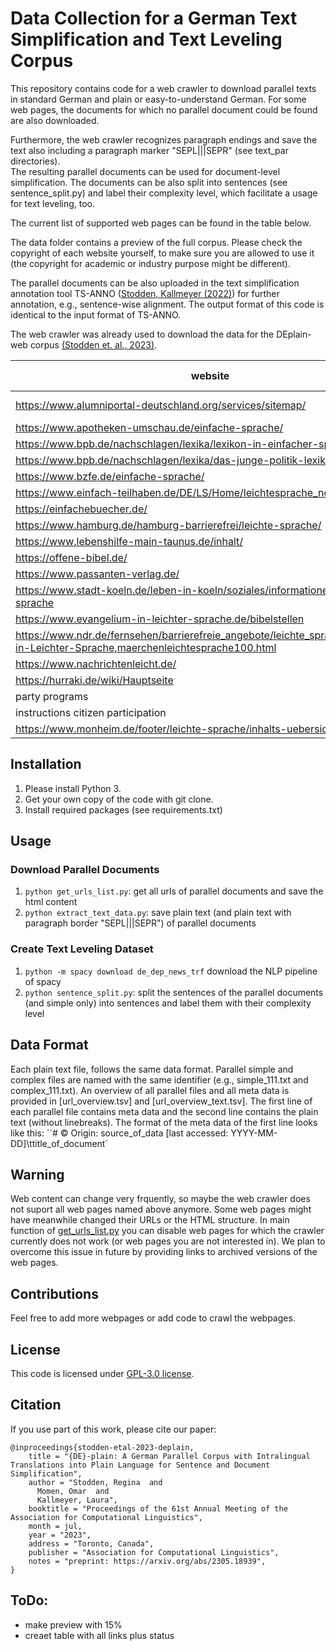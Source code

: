 # Data Collection for a German Text Simplification and Text Leveling Corpus
This repository contains code for a web crawler to download parallel texts in standard German and plain or easy-to-understand German.
For some web pages, the documents for which no parallel document could be found are also downloaded. 

Furthermore, the web crawler recognizes paragraph endings and save the text also including a paragraph marker "SEPL|||SEPR" (see text_par directories).  
The resulting parallel documents can be used for document-level simplification. 
The documents can be also split into sentences (see sentence_split.py) and label their complexity level, which facilitate a usage for text leveling, too.

The current list of supported web pages can be found in the table below.

The data folder contains a preview of the full corpus. 
Please check the copyright of each website yourself, to make sure you are allowed to use it (the copyright for academic or industry purpose might be different). 

The parallel documents can be also uploaded in the text simplification annotation tool TS-ANNO ([Stodden, Kallmeyer (2022)](https://github.com/rstodden/TS_annotation_tool)) for further annotation, e.g., sentence-wise alignment. 
The output format of this code is identical to the input format of TS-ANNO.

The web crawler was already used to download the data for the DEplain-web corpus [(Stodden et. al., 2023)](https://github.com/rstodden/DEPlain). 




| website                                                                                                                         | simple level | complex level | domain           | copyright | status   |
|---------------------------------------------------------------------------------------------------------------------------------|--------------|---------------|------------------|--------|----------|
| https://www.alumniportal-deutschland.org/services/sitemap/                                                                      | A2           | B2            | language learner |  | &#9940;  |
| https://www.apotheken-umschau.de/einfache-sprache/                                                                              | B1           | C2            | biomed           | x | &#9989; |
| https://www.bpb.de/nachschlagen/lexika/lexikon-in-einfacher-sprache/                                                            | A2/B1        | C2            | politics         | x | &#9680;|
| https://www.bpb.de/nachschlagen/lexika/das-junge-politik-lexikon/                                                               | children_6   | C2            | politics         | x | &#9680; |
| https://www.bzfe.de/einfache-sprache/                                                                                           | A2/B1        | C2            | health/food      | x | &#9989; |
| https://www.einfach-teilhaben.de/DE/LS/Home/leichtesprache_node.html                                                            | A1           | C2            | web              | x | &#9989; |
| https://einfachebuecher.de/                                                                                                     | A2/B1        | C2            | fiction          | x | &#9989; |
| https://www.hamburg.de/hamburg-barrierefrei/leichte-sprache/                                                                    | A1           | C2            | web              | x | &#9989; |
| https://www.lebenshilfe-main-taunus.de/inhalt/                                                                                  | A1           | C2            | accessibility    | x | &#9989; |
| https://offene-bibel.de/                                                                                                        | A1           | C2            | bible            | x | &#9989; |
| https://www.passanten-verlag.de/                                                                                                | A2/B1        | C2            | fiction          | x | &#9989; |
| https://www.stadt-koeln.de/leben-in-koeln/soziales/informationen-leichter-sprache                                               | A1           | C2            | web              | x | &#9989; |
| https://www.evangelium-in-leichter-sprache.de/bibelstellen                                                                      | A1           | C2            | bible            | x | &#11036; |
| https://www.ndr.de/fernsehen/barrierefreie_angebote/leichte_sprache/Maerchen-in-Leichter-Sprache,maerchenleichtesprache100.html | A1 | C2 | fiction          | x | &#9989; |
| https://www.nachrichtenleicht.de/                                                                                               | A1 |  | news             | x | &#11036; |
| https://hurraki.de/wiki/Hauptseite                                                                                              | A1 | | wiki             | x | &#11036; |
| party programs                                                                                                                  | A1 | | politics         | x | &#11036; |
| instructions citizen participation                                                                                              | A1 | | politics         | x | &#11036; |
| https://www.monheim.de/footer/leichte-sprache/inhalts-uebersicht | A1 | C2 | web |x | &#11036; |


## Installation
1) Please install Python 3.
2) Get your own copy of the code with git clone.
3) Install required packages (see requirements.txt)

## Usage
### Download Parallel Documents
1)  ``python get_urls_list.py``: get all urls of parallel documents and save the html content
2) ``python extract_text_data.py``: save plain text (and plain text with paragraph border "SEPL|||SEPR") of parallel documents

### Create Text Leveling Dataset 
1) ``python -m spacy download de_dep_news_trf`` download the NLP pipeline of spacy
2) ``python sentence_split.py``: split the sentences of the parallel documents (and simple only) into sentences and label them with their complexity level

## Data Format
Each plain text file, follows the same data format. Parallel simple and complex files are named with the same identifier (e.g., simple_111.txt and complex_111.txt). 
An overview of all parallel files and all meta data is provided in [url_overview.tsv] and [url_overview_text.tsv].
The first line of each parallel file contains meta data and the second line contains the plain text (without linebreaks).
The format of the meta data of the first line looks like this: 
``# © Origin: source_of_data [last accessed: YYYY-MM-DD]\ttitle_of_document` 

## Warning
Web content can change very frquently, so maybe the web crawler does not suport all web pages named above anymore. Some web pages might have meanwhile changed their URLs or the HTML structure. In main function of [get_urls_list.py](https://github.com/rstodden/data_collection_german_simplification/blob/master/get_urls_list.py#L833) you can disable web pages for which the crawler currently does not work (or web pages you are not interested in). We plan to overcome this issue in future by providing links to archived versions of the web pages.

## Contributions
Feel free to add more webpages or add code to crawl the webpages. 

## License
This code is licensed under [GPL-3.0 license](LICENSE).

## Citation
If you use part of this work, please cite our paper:

```
@inproceedings{stodden-etal-2023-deplain,
    title = "{DE}-plain: A German Parallel Corpus with Intralingual Translations into Plain Language for Sentence and Document Simplification",
    author = "Stodden, Regina  and
      Momen, Omar  and
      Kallmeyer, Laura",
    booktitle = "Proceedings of the 61st Annual Meeting of the Association for Computational Linguistics",
    month = jul,
    year = "2023",
    address = "Toronto, Canada",
    publisher = "Association for Computational Linguistics",
    notes = "preprint: https://arxiv.org/abs/2305.18939",
}

```

## ToDo:
- make preview with 15%
- creaet table with all links plus status
